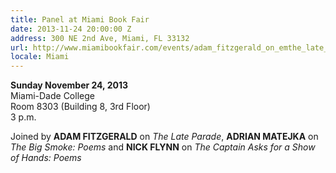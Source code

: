 ```yaml
---
title: Panel at Miami Book Fair
date: 2013-11-24 20:00:00 Z
address: 300 NE 2nd Ave, Miami, FL 33132
url: http://www.miamibookfair.com/events/adam_fitzgerald_on_emthe_late_parade.aspx
locale: Miami
---
```


**Sunday November 24, 2013**  
Miami-Dade College  
Room 8303 (Building 8, 3rd Floor)  
3 p.m.  

Joined by **ADAM FITZGERALD** on *The Late Parade*, **ADRIAN MATEJKA** on *The Big Smoke: Poems* and **NICK FLYNN** on *The Captain Asks for a Show of Hands: Poems*
